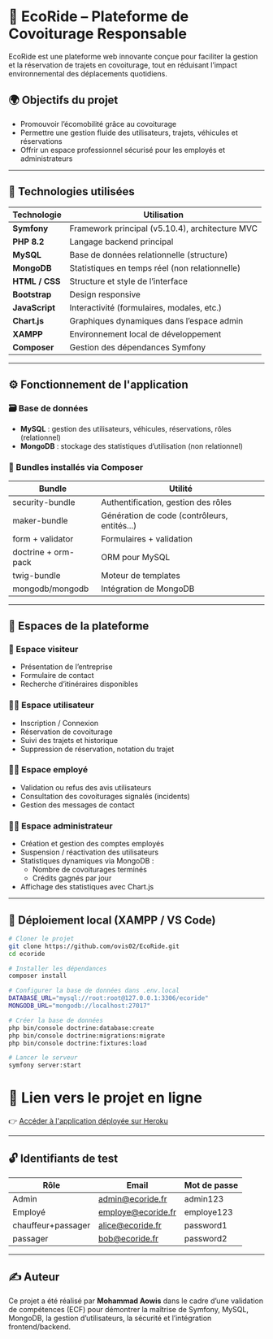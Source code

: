 # 🚗 EcoRide – Plateforme de Covoiturage Responsable

EcoRide est une plateforme web innovante conçue pour faciliter la gestion et la réservation de trajets en covoiturage, tout en réduisant l’impact environnemental des déplacements quotidiens.

## 🌍 Objectifs du projet

- Promouvoir l’écomobilité grâce au covoiturage
- Permettre une gestion fluide des utilisateurs, trajets, véhicules et réservations
- Offrir un espace professionnel sécurisé pour les employés et administrateurs

---

## 🧰 Technologies utilisées

| Technologie    | Utilisation                                     |
| -------------- | ----------------------------------------------- |
| **Symfony**    | Framework principal (v5.10.4), architecture MVC |
| **PHP 8.2**    | Langage backend principal                       |
| **MySQL**      | Base de données relationnelle (structure)       |
| **MongoDB**    | Statistiques en temps réel (non relationnelle)  |
| **HTML / CSS** | Structure et style de l’interface               |
| **Bootstrap**  | Design responsive                               |
| **JavaScript** | Interactivité (formulaires, modales, etc.)      |
| **Chart.js**   | Graphiques dynamiques dans l’espace admin       |
| **XAMPP**      | Environnement local de développement            |
| **Composer**   | Gestion des dépendances Symfony                 |

---

## ⚙️ Fonctionnement de l'application

### 🗃️ Base de données

- **MySQL** : gestion des utilisateurs, véhicules, réservations, rôles (relationnel)
- **MongoDB** : stockage des statistiques d’utilisation (non relationnel)

### 🔐 Bundles installés via Composer

| Bundle              | Utilité                                      |
| ------------------- | -------------------------------------------- |
| security-bundle     | Authentification, gestion des rôles          |
| maker-bundle        | Génération de code (contrôleurs, entités...) |
| form + validator    | Formulaires + validation                     |
| doctrine + orm-pack | ORM pour MySQL                               |
| twig-bundle         | Moteur de templates                          |
| mongodb/mongodb     | Intégration de MongoDB                       |

---

## 🧭 Espaces de la plateforme

### 👤 Espace visiteur

- Présentation de l’entreprise
- Formulaire de contact
- Recherche d’itinéraires disponibles

### 🧑‍💼 Espace utilisateur

- Inscription / Connexion
- Réservation de covoiturage
- Suivi des trajets et historique
- Suppression de réservation, notation du trajet

### 🧑‍🔧 Espace employé

- Validation ou refus des avis utilisateurs
- Consultation des covoiturages signalés (incidents)
- Gestion des messages de contact

### 👨‍💼 Espace administrateur

- Création et gestion des comptes employés
- Suspension / réactivation des utilisateurs
- Statistiques dynamiques via MongoDB :
  - Nombre de covoiturages terminés
  - Crédits gagnés par jour
- Affichage des statistiques avec Chart.js

---

## 🚀 Déploiement local (XAMPP / VS Code)

```bash
# Cloner le projet
git clone https://github.com/ovis02/EcoRide.git
cd ecoride

# Installer les dépendances
composer install

# Configurer la base de données dans .env.local
DATABASE_URL="mysql://root:root@127.0.0.1:3306/ecoride"
MONGODB_URL="mongodb://localhost:27017"

# Créer la base de données
php bin/console doctrine:database:create
php bin/console doctrine:migrations:migrate
php bin/console doctrine:fixtures:load

# Lancer le serveur
symfony server:start

```

# 🚀 Lien vers le projet en ligne

👉 [Accéder à l'application déployée sur Heroku](https://ecoride02-edbedfe97bbc.herokuapp.com/)

---

## 🔓 Identifiants de test

| Rôle               | Email              | Mot de passe |
| ------------------ | ------------------ | ------------ |
| Admin              | admin@ecoride.fr   | admin123     |
| Employé            | employe@ecoride.fr | employe123   |
| chauffeur+passager | alice@ecoride.fr   | password1    |
| passager           | bob@ecoride.fr     | password2    |

---

## ✍️ Auteur

Ce projet a été réalisé par **Mohammad Aowis** dans le cadre d’une validation de compétences (ECF) pour démontrer la maîtrise de Symfony, MySQL, MongoDB, la gestion d’utilisateurs, la sécurité et l’intégration frontend/backend.
